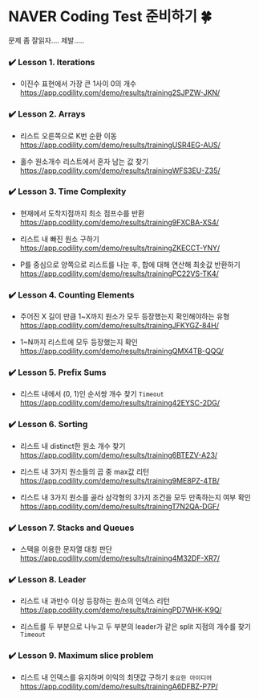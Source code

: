 # NAVER Coding Test 준비하기 🍀

문제 좀 잘읽자.... 제발.....

### ✔️ Lesson 1. Iterations
- 이진수 표현에서 가장 큰 1사이 0의 개수      
https://app.codility.com/demo/results/training2SJPZW-JKN/


### ✔️ Lesson 2. Arrays
- 리스트 오른쪽으로 K번 순환 이동    
https://app.codility.com/demo/results/trainingUSR4EG-AUS/

- 홀수 원소개수 리스트에서 혼자 남는 값 찾기    
https://app.codility.com/demo/results/trainingWFS3EU-Z35/


### ✔️ Lesson 3. Time Complexity
- 현재에서 도착지점까지 최소 점프수를 반환     
https://app.codility.com/demo/results/training9FXCBA-XS4/

- 리스트 내 빠진 원소 구하기    
https://app.codility.com/demo/results/trainingZKECCT-YNY/

- P를 중심으로 양쪽으로 리스트를 나눈 후, 합에 대해 연산해 최솟값 반환하기      
https://app.codility.com/demo/results/trainingPC22VS-TK4/


### ✔️ Lesson 4. Counting Elements 
- 주어진 X 길이 만큼 1~X까지 원소가 모두 등장했는지 확인해야하는 유형            
https://app.codility.com/demo/results/trainingJFKYGZ-84H/

- 1~N까지 리스트에 모두 등장했는지 확인               
https://app.codility.com/demo/results/trainingQMX4TB-QQQ/


### ✔️ Lesson 5. Prefix Sums
- 리스트 내에서 (0, 1)인 순서쌍 개수 찾기 `Timeout`    
https://app.codility.com/demo/results/training42EYSC-2DG/


### ✔️ Lesson 6. Sorting
- 리스트 내 distinct한 원소 개수 찾기          
https://app.codility.com/demo/results/training6BTEZV-A23/

- 리스트 내 3가지 원소들의 곱 중 max값 리턴     
https://app.codility.com/demo/results/training9ME8PZ-4TB/

- 리스트 내 3가지 원소를 골라 삼각형의 3가지 조건을 모두 만족하는지 여부 확인        
https://app.codility.com/demo/results/trainingT7N2QA-DGF/

### ✔️ Lesson 7. Stacks and Queues
- 스택을 이용한 문자열 대칭 판단       
https://app.codility.com/demo/results/training4M32DF-XR7/


### ✔️ Lesson 8. Leader
- 리스트 내 과반수 이상 등장하는 원소의 인덱스 리턴      
https://app.codility.com/demo/results/trainingPD7WHK-K9Q/

- 리스트를 두 부분으로 나누고 두 부분의 leader가 같은 split 지점의 개수를 찾기 `Timeout`  


### ✔️ Lesson 9. Maximum slice problem   
- 리스트 내 인덱스를 유지하며 이익의 최댓값 구하기 `중요한 아이디어`     
https://app.codility.com/demo/results/trainingA6DFBZ-P7P/

